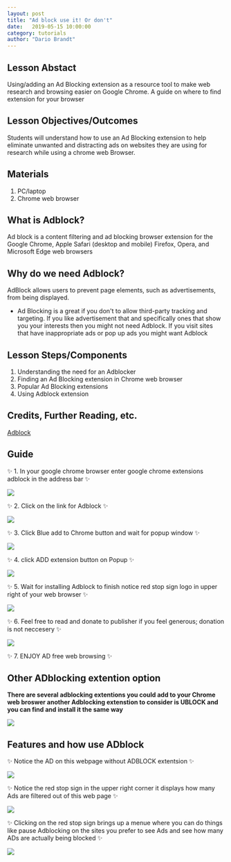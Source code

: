 ```yaml
---
layout: post
title: "Ad block use it! Or don't" 
date:   2019-05-15 10:00:00
category: tutorials
author: "Dario Brandt" 
---
```


## Lesson Abstact
 Using/adding an Ad Blocking extension as a resource tool to make web research and browsing easier on Google Chrome. A guide on where to find extension for your browser


## Lesson Objectives/Outcomes
Students will understand how to use an Ad Blocking extension to help eliminate unwanted and distracting ads on websites they are using for research while using a chrome web Browser.


## Materials
1. PC/laptop
2. Chrome web browser

## What is Adblock? 
Ad block is a content filtering and ad blocking browser extension for the Google Chrome, Apple Safari (desktop and mobile) Firefox, Opera, and Microsoft Edge web browsers

## Why do we need Adblock? 
AdBlock allows users to prevent page elements, such as advertisements, from being displayed. 

* Ad Blocking is a great if you don't to allow third-party tracking and targeting.  If you like advertisement that and specifically ones that show you your interests then you might not need Adblock. If you visit sites that have inappropriate ads or pop up ads you might want Adblock  



## Lesson Steps/Components
1. Understanding the need for an Adblocker 
2. Finding an Ad Blocking extension in Chrome web browser
3. Popular Ad Blocking extensions
4. Using Adblock extension

## Credits, Further Reading, etc.
[Adblock](https://en.wikipedia.org/wiki/AdBlock)



## Guide
:sparkles: 1. In your google chrome browser enter google chrome extensions adblock in the address bar :sparkles:

<img src="{{ site.baseurl }}/assets/images/AdBlock/58041395-dbcc9880-7aec-11e9-89e5-9b77bd1df685.png" >

:sparkles: 2. Click on the link for Adblock :sparkles:

<img src="{{ site.baseurl }}/assets/images/AdBlock/58116244-b1441380-7bb0-11e9-8bff-785a0c8fa572.png" >

:sparkles: 3. Click Blue add to Chrome button and wait for popup window :sparkles:

<img src="{{ site.baseurl }}/assets/images/AdBlock/58116270-c0c35c80-7bb0-11e9-90b4-67ba7b8f0819.png" >

:sparkles: 4. click ADD extension button on Popup :sparkles:

<img src="{{ site.baseurl }}/assets/images/AdBlock/58116305-d173d280-7bb0-11e9-944a-df709201e7da.png" >

:sparkles: 5. Wait for installing Adblock to finish notice red stop sign logo in upper right of your web browser :sparkles:

<img src="{{ site.baseurl }}/assets/images/AdBlock/58117650-e736c700-7bb3-11e9-9e31-77e51dc012ee.png" >

:sparkles: 6. Feel free to read and donate to publisher if you feel generous; donation is not neccesery :sparkles:

<img src="{{ site.baseurl }}/assets/images/AdBlock/58117667-f3bb1f80-7bb3-11e9-95ff-beb8e9b697e9.png" >

:sparkles: 7. ENJOY AD free web browsing :sparkles:

## Other ADblocking extention option
**There are several adblocking extentions you could add to your Chrome web broswer another Adblocking extenstion to consider is UBLOCK and you can find and install it the same way**

<img src="{{ site.baseurl }}/assets/images/AdBlock/58195182-3fd19700-7c7c-11e9-842b-d1cb03688cdc.png" >

## Features and how use ADblock 
:sparkles: Notice the AD on this webpage without ADBLOCK extentsion :sparkles:

<img src="{{ site.baseurl }}/assets/images/AdBlock/58272794-2431c380-7d44-11e9-9477-8be45495da71.png" >

:sparkles: Notice the red stop sign in the upper right corner it displays how many Ads are filtered out of this web page :sparkles:

<img src="{{ site.baseurl }}/assets/images/AdBlock/58273288-3ceea900-7d45-11e9-95ea-07efecd1a94d.png" >

:sparkles: Clicking on the red stop sign brings up a menue where you can do things like pause Adblocking on the sites you prefer to see Ads and see how many ADs are actually being blocked :sparkles:

<img src="{{ site.baseurl }}/assets/images/AdBlock/58273443-98209b80-7d45-11e9-82be-68f6d19ee1bb.png" >

